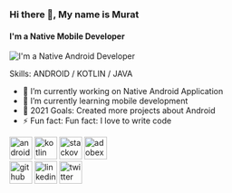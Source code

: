 ### Hi there 👋, My name is Murat
#### I'm a Native Mobile Developer 
![I'm a Native Android Developer ](https://i.pinimg.com/originals/e4/26/70/e426702edf874b181aced1e2fa5c6cde.gif)


Skills: ANDROID / KOTLIN / JAVA 

- 🔭 I’m currently working on Native Android Application 
- 🌱 I’m currently learning mobile development 
- 🥅 2021 Goals: Created more projects about Android
- ⚡ Fun fact:  Fun fact: I love to write code 



[<img src='https://developer.android.com/images/logos/android.svg' alt='android' height='40'>](https://developer.android.com)
[<img src='https://www.vectorlogo.zone/logos/kotlinlang/kotlinlang-icon.svg' alt='kotlin' height='40'>](https://kotlinlang.org/)
[<img src='https://cdn-icons-png.flaticon.com/512/2111/2111628.png' alt='stackoverflow' height='40'>](https://stackoverflow.com/users/https://meta.stackoverflow.com/users/15870867/murat-%c3%87ay)
[<img src='https://cdn-icons-png.flaticon.com/512/688/688066.png' alt='adobexd' height='40'>](https://tr.wikipedia.org/wiki/Dosya:Adobe_XD_CC_icon.svg)  
[<img src='https://cdn-icons-png.flaticon.com/512/733/733553.png' alt='github' height='40'>](https://github.com/https://github.com/MuratCAY)
[<img src='https://cdn-icons-png.flaticon.com/512/1384/1384072.png' alt='linkedin' height='40'>](https://www.linkedin.com/in/murat-cay24/)
[<img src='https://cdn-icons-png.flaticon.com/512/733/733579.png' alt='twitter' height='40'>](https://mobile.twitter.com/murat_cay24)

